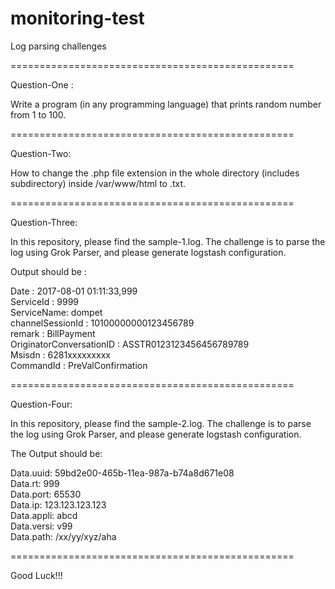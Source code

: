 # monitoring-test

Log parsing challenges

=================================================

Question-One :

Write a program (in any programming language) that prints random number from 1 to 100.

=================================================

Question-Two:

How to change the .php file extension in the whole directory (includes subdirectory) inside /var/www/html to .txt.

=================================================

Question-Three:

In this repository, please find the sample-1.log.
The challenge is to parse the log using Grok Parser, and please generate logstash configuration.

Output should be :

 Date : 2017-08-01 01:11:33,999<br/>
 ServiceId : 9999<br/>
 ServiceName: dompet<br/>
 channelSessionId : 10100000000123456789<br/>
 remark : BillPayment<br/>
 OriginatorConversationID : ASSTR0123123456456789789<br/>
 Msisdn : 6281xxxxxxxxx<br/>
 CommandId : PreValConfirmation<br/>

=================================================

Question-Four:

In this repository, please find the sample-2.log.
The challenge is to parse the log using Grok Parser, and please generate logstash configuration.

The Output should be:

 Data.uuid: 59bd2e00-465b-11ea-987a-b74a8d671e08<br/>
 Data.rt: 999<br/>
 Data.port: 65530<br/>
 Data.ip: 123.123.123.123<br/>
 Data.appli: abcd<br/>
 Data.versi: v99<br/>
 Data.path: /xx/yy/xyz/aha<br/>

=================================================

Good Luck!!!
